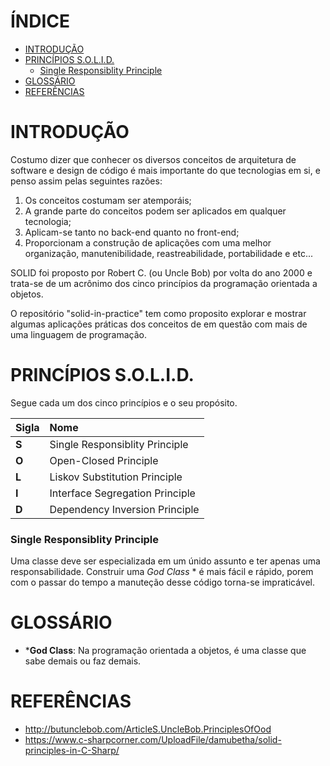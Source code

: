 # ÍNDICE

 - [INTRODUÇÃO](#introdução)
 - [PRINCÍPIOS S.O.L.I.D.](#principios_solid)
 	- [Single Responsiblity Principle](#single_responsiblity_principle)
 - [GLOSSÁRIO](#glossário)
 - [REFERÊNCIAS](#referências)

# INTRODUÇÃO

Costumo dizer que conhecer os diversos conceitos de arquitetura de software e design de código é mais importante do que tecnologias em si, e penso assim pelas seguintes razões:

1. Os conceitos costumam ser atemporáis;
1. A grande parte do conceitos podem ser aplicados em qualquer tecnologia;
1. Aplicam-se tanto no back-end quanto no front-end;
1. Proporcionam a construção de aplicações com uma melhor organização, manutenibilidade, reastreabilidade, portabilidade e etc...

SOLID foi proposto por Robert C. (ou Uncle Bob) por volta do ano 2000 e trata-se de um acrônimo dos cinco princípios da programação orientada a objetos.

O repositório "solid-in-practice" tem como proposito explorar e mostrar algumas aplicações práticas dos conceitos de em questão com mais de uma linguagem de programação.

# PRINCÍPIOS S.O.L.I.D.

Segue cada um dos cinco princípios e o seu propósito.

| Sigla | Nome |
| :------------ | :------------ |
| **S** | Single Responsiblity Principle |
| **O** | Open-Closed Principle |
| **L** | Liskov Substitution Principle |
| **I** | Interface Segregation Principle |
| **D** | Dependency Inversion Principle |

###  Single Responsiblity Principle

Uma classe deve ser especializada em um únido assunto e ter apenas uma responsabilidade.
Construir uma *God Class* * é mais fácil e rápido, porem com o passar do tempo a manuteção desse código torna-se impraticável.

# GLOSSÁRIO

- ***God Class**: Na programação orientada a objetos, é uma classe que sabe demais ou faz demais.

# REFERÊNCIAS

- http://butunclebob.com/ArticleS.UncleBob.PrinciplesOfOod
- https://www.c-sharpcorner.com/UploadFile/damubetha/solid-principles-in-C-Sharp/
